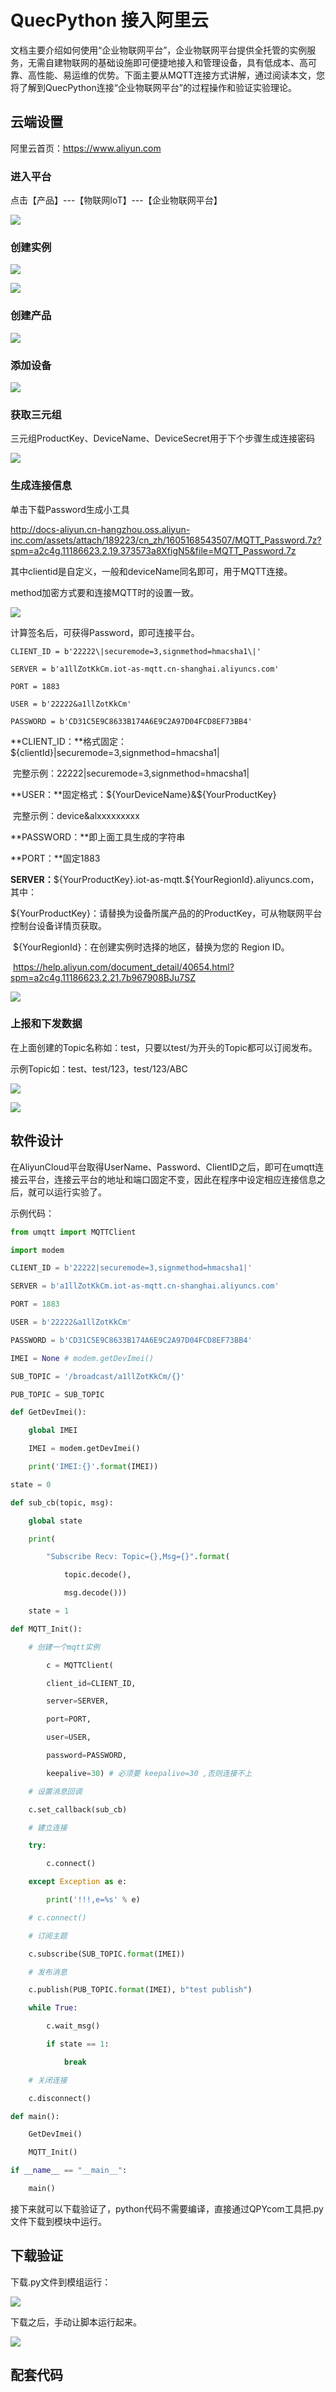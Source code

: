 # QuecPython 接入阿里云

文档主要介绍如何使用“企业物联网平台”，企业物联网平台提供全托管的实例服务，无需自建物联网的基础设施即可便捷地接入和管理设备，具有低成本、高可靠、高性能、易运维的优势。下面主要从MQTT连接方式讲解，通过阅读本文，您将了解到QuecPython连接“企业物联网平台”的过程操作和验证实验理论。

## 云端设置

阿里云首页：<https://www.aliyun.com>

### 进入平台

点击【产品】---【物联网IoT】---【企业物联网平台】

![](media/579f0beb67f1e0a7daa16ff000d6b33d.png)

### 创建实例

![](media/f3a6297aa2a71798598892414c41d361.png)

![](media/00e8249a6f31097d6f644a540787cf16.png)

### 创建产品

![](media/33a7f4fd4ea75b78b264ea78eaa1c2e6.png)

### 添加设备

![](media/dc2b5625311e10a79eca5427746c05f5.png)

### 获取三元组

三元组ProductKey、DeviceName、DeviceSecret用于下个步骤生成连接密码

![](media/0c60712858d58b38683613fbb697dd03.png)

### 生成连接信息

单击下载Password生成小工具

http://docs-aliyun.cn-hangzhou.oss.aliyun-inc.com/assets/attach/189223/cn_zh/1605168543507/MQTT_Password.7z?spm=a2c4g.11186623.2.19.373573a8XfigN5&file=MQTT_Password.7z

其中clientid是自定义，一般和deviceName同名即可，用于MQTT连接。

method加密方式要和连接MQTT时的设置一致。

![](media/8e92e1660f578af51625aaaf9daf23f8.png)

计算签名后，可获得Password，即可连接平台。

```
CLIENT_ID = b'22222\|securemode=3,signmethod=hmacsha1\|'

SERVER = b'a1llZotKkCm.iot-as-mqtt.cn-shanghai.aliyuncs.com'

PORT = 1883

USER = b'22222&a1llZotKkCm'

PASSWORD = b'CD31C5E9C8633B174A6E9C2A97D04FCD8EF73BB4'
```

**CLIENT_ID：**格式固定：\${clientId}\|securemode=3,signmethod=hmacsha1\|

​                       完整示例：22222\|securemode=3,signmethod=hmacsha1\|

**USER：**固定格式：\${YourDeviceName}&\${YourProductKey}

​             完整示例：device&alxxxxxxxxx

**PASSWORD：**即上面工具生成的字符串

**PORT：**固定1883

**SERVER：**\${YourProductKey}.iot-as-mqtt.\${YourRegionId}.aliyuncs.com，其中：

​				  ${YourProductKey}：请替换为设备所属产品的的ProductKey，可从物联网平台控制台设备详情页获取。

​				  ${YourRegionId}：在创建实例时选择的地区，替换为您的 Region ID。

​				  https://help.aliyun.com/document_detail/40654.html?spm=a2c4g.11186623.2.21.7b967908BJu7SZ

![](media/21a2c497d167773be8850aa506d34eb9.png)

### 上报和下发数据

在上面创建的Topic名称如：test，只要以test/为开头的Topic都可以订阅发布。

示例Topic如：test、test/123，test/123/ABC

![](media/cfd9d30539dcc7bec17d952c04e7d5b6.png)

![](media/7d97c96182cd7cba909f2f8110af2195.png)

## 软件设计

在AliyunCloud平台取得UserName、Password、ClientID之后，即可在umqtt连接云平台，连接云平台的地址和端口固定不变，因此在程序中设定相应连接信息之后，就可以运行实验了。

示例代码：

```python
from umqtt import MQTTClient

import modem

CLIENT_ID = b'22222|securemode=3,signmethod=hmacsha1|'

SERVER = b'a1llZotKkCm.iot-as-mqtt.cn-shanghai.aliyuncs.com'

PORT = 1883

USER = b'22222&a1llZotKkCm'

PASSWORD = b'CD31C5E9C8633B174A6E9C2A97D04FCD8EF73BB4'

IMEI = None # modem.getDevImei()

SUB_TOPIC = '/broadcast/a1llZotKkCm/{}'

PUB_TOPIC = SUB_TOPIC

def GetDevImei():

	global IMEI

	IMEI = modem.getDevImei()

	print('IMEI:{}'.format(IMEI))

state = 0

def sub_cb(topic, msg):

	global state

	print(

		"Subscribe Recv: Topic={},Msg={}".format(

			topic.decode(),

			msg.decode()))

	state = 1

def MQTT_Init():

	# 创建一个mqtt实例

		c = MQTTClient(

		client_id=CLIENT_ID,

		server=SERVER,

		port=PORT,

		user=USER,

		password=PASSWORD,

		keepalive=30) # 必须要 keepalive=30 ,否则连接不上

	# 设置消息回调

	c.set_callback(sub_cb)

	# 建立连接

	try:

		c.connect()

	except Exception as e:

		print('!!!,e=%s' % e)

	# c.connect()

	# 订阅主题

	c.subscribe(SUB_TOPIC.format(IMEI))

	# 发布消息

	c.publish(PUB_TOPIC.format(IMEI), b"test publish")

	while True:

		c.wait_msg()

		if state == 1:

			break

	# 关闭连接

	c.disconnect()

def main():

	GetDevImei()

	MQTT_Init()

if __name__ == "__main__":

	main()
```

接下来就可以下载验证了，python代码不需要编译，直接通过QPYcom工具把.py文件下载到模块中运行。

## 下载验证

下载.py文件到模组运行：

![](media/40eb66200d1d4ad0090a1786f8d27579.png)

下载之后，手动让脚本运行起来。

![](media/be1090df6a3161dd621b541463887a8f.png)

## 配套代码
